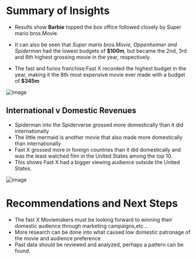 # Summary of Insights

* Results show **Barbie** topped the box office followed closely by Super mario bros.Movie.  
* It can also be seen that *Super mario bros.Movie, Oppenheimer and Spiderman* had the lowest budgets of **$100m**, but became the 2nd, 3rd and 6th highest grossing movie in the year, respectively.

* The fast and furios franchise:Fast X recorded the highest budget in the year, making it the 8th most expensive movie ever made with a budget of **$345m**

![image](https://github.com/user-attachments/assets/7cec0a9c-0116-4635-846e-0e9fb39c5c01)

  
## International v Domestic Revenues

* Spiderman into the Spiderverse grossed more domestically than it did internationally
* The little mermaid is another movie that also made more domestically than internationally
* Fast X grossed more in foreign countries than it did domestically and was the least watched film in the United States among the top 10.
* This shows Fast X had a bigger viewing audience outside the United States.

![image](https://github.com/user-attachments/assets/61a99c5c-a37a-46d2-a793-af1fa1e379db)


  
# Recommendations and Next Steps
* The fast X Moviemakers must be looking forward to winning their domestic audience through marketing campaigns,etc...
* More research can be done into what caused low domestic patronage of the movie and audience preference
* Past data should be reviewed and analyzed, perhaps a pattern can be found.
